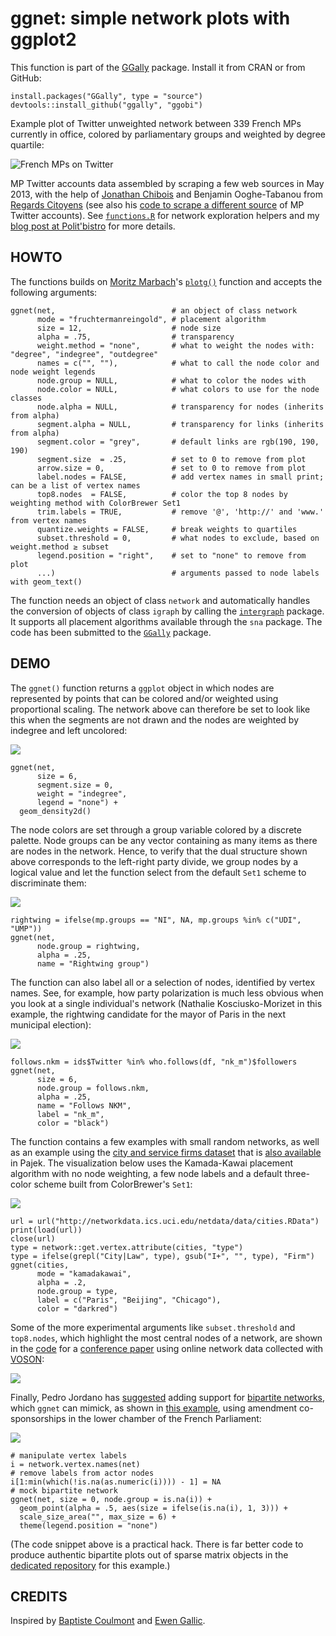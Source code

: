 # ggnet: simple network plots with ggplot2

This function is part of the [GGally][ggally] package. Install it from CRAN or from GitHub:

    install.packages("GGally", type = "source")
    devtools::install_github("ggally", "ggobi")

[ggally]: https://github.com/ggobi/ggally

Example plot of Twitter unweighted network between 339 French MPs currently in office, colored by parliamentary groups and weighted by degree quartile:

![French MPs on Twitter](example1.png)

MP Twitter accounts data assembled by scraping a few web sources in May 2013, with the help of [Jonathan Chibois][jc] and Benjamin Ooghe-Tabanou from [Regards Citoyens][rc] (see also his [code to scrape a different source](http://cpc.regardscitoyens.org/trac/browser/cpc/trunk/project/batch/depute/get_twitter_accounts.sh) of MP Twitter accounts). See [`functions.R`][fn] for network exploration helpers and my [blog post at Polit'bistro][pb] for more details.

[bc]: http://coulmont.com/index.php?s=d%C3%A9put%C3%A9s
[jc]: http://laspic.hypotheses.org/
[rc]: http://www.regardscitoyens.org/
[eg]: http://freakonometrics.blog.free.fr/index.php?post/Twitter-deputes
[fn]: functions.R
[pb]: http://politbistro.hypotheses.org/1752

## HOWTO

The functions builds on [Moritz Marbach][mm-gh]'s [`plotg()`][mm] function and accepts the following arguments:

    ggnet(net,                          # an object of class network
          mode = "fruchtermanreingold", # placement algorithm
          size = 12,                    # node size
          alpha = .75,                  # transparency
          weight.method = "none",       # what to weight the nodes with: "degree", "indegree", "outdegree"
          names = c("", ""),            # what to call the node color and node weight legends
          node.group = NULL,            # what to color the nodes with
          node.color = NULL,            # what colors to use for the node classes
          node.alpha = NULL,            # transparency for nodes (inherits from alpha)
          segment.alpha = NULL,         # transparency for links (inherits from alpha)
          segment.color = "grey",       # default links are rgb(190, 190, 190)
          segment.size  = .25,          # set to 0 to remove from plot
          arrow.size = 0,               # set to 0 to remove from plot
          label.nodes = FALSE,          # add vertex names in small print; can be a list of vertex names
          top8.nodes  = FALSE,          # color the top 8 nodes by weighting method with ColorBrewer Set1
          trim.labels = TRUE,           # remove '@', 'http://' and 'www.' from vertex names
          quantize.weights = FALSE,     # break weights to quartiles
          subset.threshold = 0,         # what nodes to exclude, based on weight.method ≥ subset
          legend.position = "right",    # set to "none" to remove from plot
          ...)                          # arguments passed to node labels with geom_text()

[mm]: http://sumtxt.wordpress.com/2011/07/02/visualizing-networks-with-ggplot2-in-r/
[mm-gh]: https://github.com/sumtxt

The function needs an object of class `network` and automatically handles the conversion of objects of class `igraph` by calling the [`intergraph`][ig] package. It supports all placement algorithms available through the `sna` package. The code has been submitted to the [`GGally`][gg] package.

[ig]: http://intergraph.r-forge.r-project.org/
[gg]: https://github.com/ggobi/ggally

## DEMO

The `ggnet()` function returns a `ggplot` object in which nodes are represented by points that can be colored and/or weighted using proportional scaling. The network above can therefore be set to look like this when the segments are not drawn and the nodes are weighted by indegree and left uncolored:

![](example2.png)

    ggnet(net, 
          size = 6, 
          segment.size = 0, 
          weight = "indegree", 
          legend = "none") + 
      geom_density2d()

The node colors are set through a group variable colored by a discrete palette. Node groups can be any vector containing as many items as there are nodes in the network. Hence, to verify that the dual structure shown above corresponds to the left-right party divide, we group nodes by a logical value and let the function select from the default `Set1` scheme to discriminate them:

![](example3.png)

    rightwing = ifelse(mp.groups == "NI", NA, mp.groups %in% c("UDI", "UMP"))
    ggnet(net, 
          node.group = rightwing, 
          alpha = .25, 
          name = "Rightwing group")

The function can also label all or a selection of nodes, identified by vertex names. See, for example, how party polarization is much less obvious when you look at a single individual's network (Nathalie Kosciusko-Morizet in this example, the rightwing candidate for the mayor of Paris in the next municipal election):

![](example4.png)

    follows.nkm = ids$Twitter %in% who.follows(df, "nk_m")$followers
    ggnet(net, 
          size = 6, 
          node.group = follows.nkm, 
          alpha = .25, 
          name = "Follows NKM",
          label = "nk_m", 
          color = "black")

The function contains a few examples with small random networks, as well as an example using the [city and service firms dataset][cs] that is [also available][pj] in Pajek. The visualization below uses the Kamada-Kawai placement algorithm with no node weighting, a few node labels and a default three-color scheme built from ColorBrewer's `Set1`:

[cs]: http://networkdata.ics.uci.edu/netdata/html/cities.html
[pj]: http://vlado.fmf.uni-lj.si/pub/networks/data/

![](http://f.hypotheses.org/wp-content/blogs.dir/42/files/2013/06/cities.png)

    url = url("http://networkdata.ics.uci.edu/netdata/data/cities.RData")
    print(load(url))
    close(url)
    type = network::get.vertex.attribute(cities, "type")
    type = ifelse(grepl("City|Law", type), gsub("I+", "", type), "Firm")
    ggnet(cities,
          mode = "kamadakawai",
          alpha = .2,
          node.group = type,
          label = c("Paris", "Beijing", "Chicago"),
          color = "darkred")

Some of the more experimental arguments like `subset.threshold` and `top8.nodes`, which highlight the most central nodes of a network, are shown in the [code][vo] for a [conference paper][bg] using online network data collected with [VOSON][vs]:

![](https://github.com/briatte/afsp2013/raw/master/figure.png)

[co]: https://github.com/briatte/afsp2013/blob/master/voson.R
[bg]: https://github.com/briatte/afsp2013
[vs]: http://voson.anu.edu.au/
[vo]: https://github.com/briatte/afsp2013/blob/master/voson.R

Finally, Pedro Jordano has [suggested][issue-3] adding support for [bipartite networks](https://github.com/pedroj/bipartite_plots), which `ggnet` can mimick, as shown in [this example][neta], using amendment co-sponsorships in the lower chamber of the French Parliament:

![](example5.png)

    # manipulate vertex labels
    i = network.vertex.names(net)
    # remove labels from actor nodes
    i[1:min(which(!is.na(as.numeric(i)))) - 1] = NA
    # mock bipartite network
    ggnet(net, size = 0, node.group = is.na(i)) + 
      geom_point(alpha = .5, aes(size = ifelse(is.na(i), 1, 3))) + 
      scale_size_area("", max_size = 6) +
      theme(legend.position = "none")

[issue-3]: https://github.com/briatte/ggnet/issues/3
[neta]: https://github.com/briatte/neta

(The code snippet above is a practical hack. There is far better code to produce authentic bipartite plots out of sparse matrix objects in the [dedicated repository][neta] for this example.)

## CREDITS

Inspired by [Baptiste Coulmont][bc] and [Ewen Gallic][eg].
